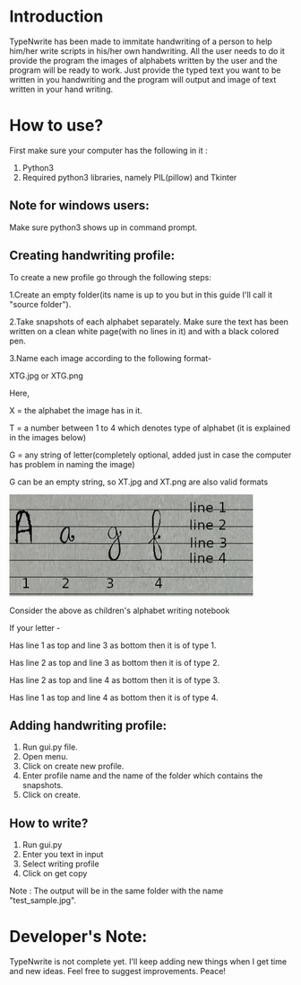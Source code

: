 # Introduction

TypeNwrite has been made to immitate handwriting of a person to help him/her write scripts in his/her own handwriting.
All the user needs to do it provide the program the images of alphabets written by the user and the program will be ready to work.
Just provide the typed text you want to be written in you handwriting and the program will output and image of text written in your hand writing.

# How to use?

First make sure your computer has the following in it :
1. Python3
2. Required python3 libraries, namely PIL(pillow) and Tkinter

## Note for windows users: 
Make sure python3 shows up in command prompt.

## Creating handwriting profile:
To create a new profile go through the following steps:

1.Create an empty folder(its name is up to you but in this guide I'll call it "source folder").

2.Take snapshots of each alphabet separately. Make sure the text has been written on a clean white page(with no lines in it) and with a black colored pen.

3.Name each image according to the following format-

XTG.jpg or XTG.png
  
Here,

X = the alphabet the image has in it.

T = a number between 1 to 4 which denotes type of alphabet (it is explained in the images below)

G = any string of letter(completely optional, added just in case the computer has problem in naming the image)
  
G can be an empty string, so XT.jpg and XT.png are also valid formats
  
![lines](https://github.com/AnuragS13/TypeNwrite/blob/main/Letter_Types.jpg)
  
Consider the above as children's alphabet writing notebook

If your letter -

Has line 1 as top and line 3 as bottom then it is of type 1.

Has line 2 as top and line 3 as bottom then it is of type 2.

Has line 2 as top and line 4 as bottom then it is of type 3.

Has line 1 as top and line 4 as bottom then it is of type 4.
  
  
## Adding handwriting profile:
1. Run gui.py file.
2. Open menu.
3. Click on create new profile.
4. Enter profile name and the name of the folder which contains the snapshots.
5. Click on create.

## How to write?
1. Run gui.py
2. Enter you text in input
3. Select writing profile
4. Click on get copy

Note : The output will be in the same folder with the name "test_sample.jpg".

# Developer's Note:

TypeNwrite is not complete yet. I'll keep adding new things when I get time and new ideas.
Feel free to suggest improvements.
Peace!
